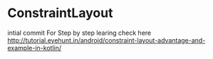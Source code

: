 # ConstraintLayout
intial commit
For Step by step learing check here
http://tutorial.eyehunt.in/android/constraint-layout-advantage-and-example-in-kotlin/

